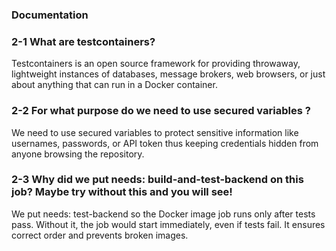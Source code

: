 ### Documentation
### 2-1 What are testcontainers?
Testcontainers is an open source framework for providing throwaway, lightweight instances of databases, message brokers, web browsers, or just about anything that can run in a Docker container.
### 2-2 For what purpose do we need to use secured variables ?
We need to use secured variables to protect sensitive information like usernames, passwords, or API token thus keeping credentials hidden from anyone browsing the repository.
### 2-3 Why did we put needs: build-and-test-backend on this job? Maybe try without this and you will see!
We put needs: test-backend so the Docker image job runs only after tests pass. Without it, the job would start immediately, even if tests fail. It ensures correct order and prevents broken images.
###
###
###
###
###
###
###